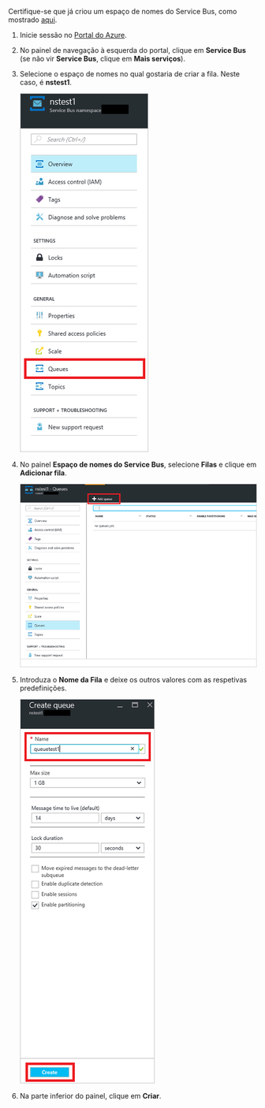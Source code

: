Certifique-se que já criou um espaço de nomes do Service Bus, como mostrado [aqui][namespace-how-to].

1. Inicie sessão no [Portal do Azure][azure-portal].
2. No painel de navegação à esquerda do portal, clique em **Service Bus** (se não vir **Service Bus**, clique em **Mais serviços**).
3. Selecione o espaço de nomes no qual gostaria de criar a fila. Neste caso, é **nstest1**.
   
    ![Criar uma fila][createqueue1]
4. No painel **Espaço de nomes do Service Bus**, selecione **Filas** e clique em **Adicionar fila**.
   
    ![Selecionar Filas][createqueue2]
5. Introduza o **Nome da Fila** e deixe os outros valores com as respetivas predefinições.
   
    ![Selecionar Novo][createqueue3]
6. Na parte inferior do painel, clique em **Criar**.

[createqueue1]: ./media/service-bus-create-queue-portal/create-queue1.png
[createqueue2]: ./media/service-bus-create-queue-portal/create-queue2.png
[createqueue3]: ./media/service-bus-create-queue-portal/create-queue3.png

[namespace-how-to]: ../articles/service-bus-messaging/service-bus-create-namespace-portal.md
[azure-portal]: https://portal.azure.com


<!--HONumber=Dec16_HO1-->


